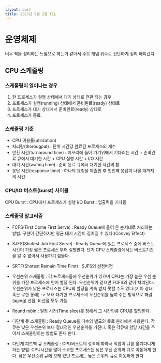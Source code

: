 ```yaml
---
layout: post
title: 2017년 9월 2일 TIL
---
```


# 운영체제 
너무 책을 정리하는 느낌으로 하는거 같아서 주요 개념 위주로 간단하게 정리 해야겠다.

## CPU 스케줄링

### 스케줄링이 일어나는 경우
1. 한 프로세스가 실행 상태에서 대기 상태로 전환 되는 경우
2. 프로세스가 실행(running) 상태에서 준비완료(ready) 상태로
3. 프로세스가 대기 상태에서 준비완료(ready) 상태로 
4. 프로세스가 종료

### 스케줄링 기준
- CPU 이용률(utilization) 
- 처리량(thorougput) : 단위 시간당 완료된 프로세스의 개수
- 반환 시간(turnaround time) : 메모리에 들어 가기위해서 기다리는 시간 + 준비완료 큐에서 대기한 시간 + CPU 실행 시간 + I/O 시간  
- 대기 시간(wating time) : 준비 완료 큐에서 대기한 시간의 합
- 응답 시간(response time) : 하나의 요청을 제출한 후 첫번째 응답이 나올 때까지의 시간

### CPU/IO 버스트(burst) 사이클
CPU Burst : CPU에서 프로세스가 실행
I/O Burst : 입출력을 기다림

### 스케줄링 알고리즘 
- FCFS(First Come First Serve) : Ready Queue에 들어 온 순서대로 처리하는 방법. 구현이 간단하지만 평균 대기 시간이 길어질 수 있다.(Convey Effect)   

- SJFS(Shotest Job First Serve) : Ready Queue에 있는 프로세스 중에 버스트 시간이 가장 짧은 프로세스 부터 실행한다. 단기 CPU 스케줄링에서는 버스트기간을 알 수 없어서 사용하기 힘들다.

- SRTF(Shotest Remain Time First) : SJFS의 선점버전

- 우선순위 스케줄링 : 각 프로세스들에 우선순위가 있으며 CPU는 가장 높은 우선 순위를 가진 프로세스에 먼저 할당 된다. 우선순위가 같으면 FCFS와 같이 처리된다. 우선순위가 낮은 프로세스는 CPU의 할당을 계속 받지 못할 수도 있다.(기아 상태 혹은 무한 봉쇄) -> 오래 대기한 프로세스의 우선순위를 높여 주는 방식으로 해결(aging) 
선점, 비선점 모두 가능 

- Round robin : 일정 시간(Time slice)를 정해서 그 시간만큼 CPU를 할당한다. 

- 다단계 큐 스케줄링 : Ready Queue를 다수의 별도의 큐로 분리해서 사용한다. 각 큐는 낮은 우선순위 보다 절대적인 우선순위를 가진다. 혹은 각큐에 할당 시간을 주어서 스케줄링하는 방법도 존재 한다. 

- 다단계 피드백 큐 스케줄링 : CPU버스트의 성격에 따라서 작업이 큐를 옮겨다니게 하는 방법. CPU시간을 많이 소요한 프로세스는  낮은 우선 순위의 큐로 이동하게 한다. 낮은 우선순위 큐에 오래 있던 프로세는 높은 순위의 큐로 이동하게 한다.


